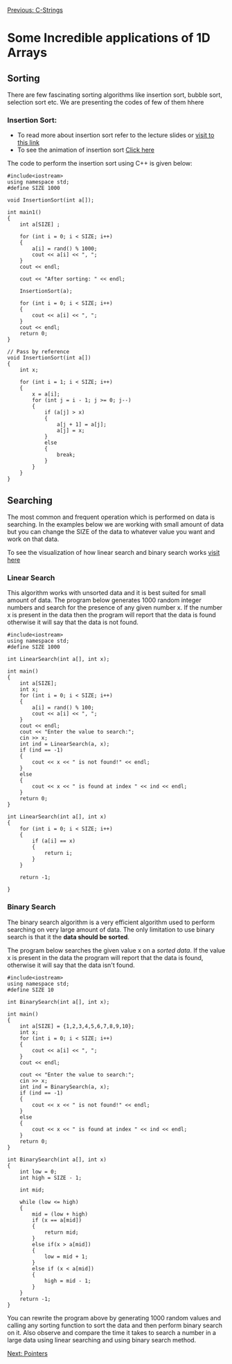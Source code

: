 [Previous: C-Strings](/7.%20Strings.md)

# Some Incredible applications of 1D Arrays

## Sorting

There are few fascinating sorting algorithms like insertion sort, bubble sort, selection sort etc. We are presenting the codes of few of them hhere

### Insertion Sort:
* To read more about insertion sort refer to the lecture slides or [visit to this link](https://www.khanacademy.org/computing/computer-science/algorithms/insertion-sort/a/insertion-sort)
* To see the animation of insertion sort [Click here](https://yongdanielliang.github.io/animation/web/InsertionSortNew.html)

The code to perform the insertion sort using C++ is given below:

```
#include<iostream>
using namespace std;
#define SIZE 1000

void InsertionSort(int a[]);

int main1()
{
	int a[SIZE] ;
	
	for (int i = 0; i < SIZE; i++)
	{
		a[i] = rand() % 1000;
		cout << a[i] << ", ";
	}
	cout << endl;

	cout << "After sorting: " << endl;

	InsertionSort(a);

	for (int i = 0; i < SIZE; i++)
	{
		cout << a[i] << ", ";
	}
	cout << endl;
	return 0;
}

// Pass by reference
void InsertionSort(int a[]) 
{
	int x;

	for (int i = 1; i < SIZE; i++) 
	{
		x = a[i]; 
		for (int j = i - 1; j >= 0; j--)
		{
			if (a[j] > x)  
			{
				a[j + 1] = a[j]; 
				a[j] = x;
			}
			else
			{
				break;
			}
		}
	}
}
```


## Searching

The most common and frequent operation which is performed on data is searching. In the examples below we are working with small amount of data but you can change the SIZE of the data to whatever value you want and work on that data.

To see the visualization of how linear search and binary search works [visit here](https://www.cs.usfca.edu/~galles/visualization/Search.html)
### Linear Search
This algorithm works with unsorted data and it is best suited for small amount of data. The program below generates 1000 random integer numbers and search for the presence of any given number x. If the number x is present in the data then the program will report that the data is found otherwise it will say that the data is not found.


```
#include<iostream>
using namespace std;
#define SIZE 1000

int LinearSearch(int a[], int x);

int main()
{
	int a[SIZE];
	int x;
	for (int i = 0; i < SIZE; i++)
	{
		a[i] = rand() % 100;
		cout << a[i] << ", ";
	}
	cout << endl;
	cout << "Enter the value to search:";
	cin >> x;
	int ind = LinearSearch(a, x);
	if (ind == -1)
	{
		cout << x << " is not found!" << endl;
	}
	else
	{
		cout << x << " is found at index " << ind << endl;
	}
	return 0;
}

int LinearSearch(int a[], int x)
{
	for (int i = 0; i < SIZE; i++)
	{
		if (a[i] == x)
		{
			return i;
		}
	}

	return -1;

}
```

### Binary Search

The binary search algorithm is a very efficient algorithm used to perform searching on very large amount of data. The only limitation to use binary search is that it the **data should be sorted**.

The program below searches the given value x on a *sorted data*. If the value x is present in the data the program will report that the data is found, otherwise it will say that the data isn't found.

```
#include<iostream>
using namespace std;
#define SIZE 10

int BinarySearch(int a[], int x);

int main()
{
	int a[SIZE] = {1,2,3,4,5,6,7,8,9,10};
	int x;
	for (int i = 0; i < SIZE; i++)
	{
		cout << a[i] << ", ";
	}
	cout << endl;

	cout << "Enter the value to search:";
	cin >> x;
	int ind = BinarySearch(a, x);
	if (ind == -1)
	{
		cout << x << " is not found!" << endl;
	}
	else
	{
		cout << x << " is found at index " << ind << endl;
	}
	return 0;
}

int BinarySearch(int a[], int x)
{
	int low = 0;
	int high = SIZE - 1;

	int mid;

	while (low <= high)
	{
		mid = (low + high) 
		if (x == a[mid])	
		{
			return mid;
		}
		else if(x > a[mid])
		{
			low = mid + 1;
		}
		else if (x < a[mid])
		{
			high = mid - 1;
		}
	}
	return -1;
}
```
You can rewrite the program above by generating 1000 random values and calling any sorting function to sort the data and then perform binary search on it. Also observe and compare the time it takes to search a number in a large data using linear searching and using binary search method.

[Next: Pointers]()
